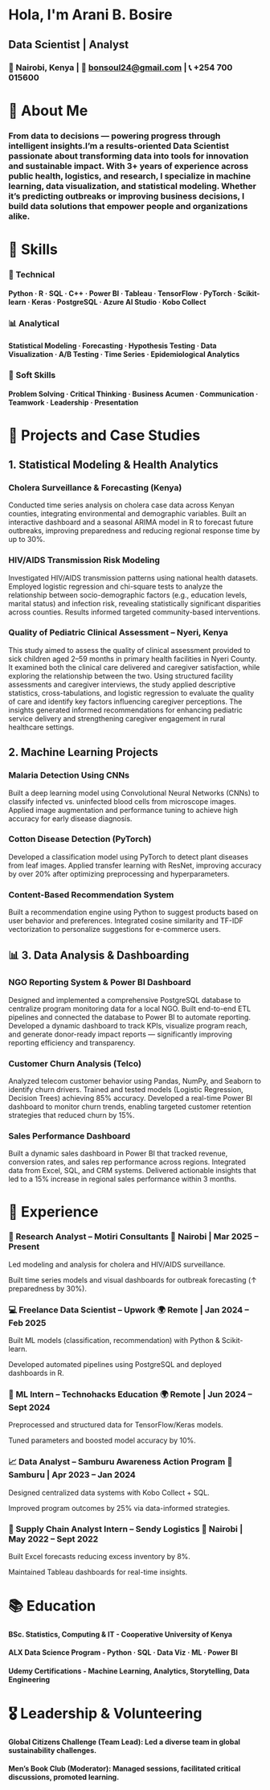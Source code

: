 # Hola, I'm  Arani B. Bosire
## Data Scientist | Analyst
### 📍 Nairobi, Kenya | 📧 bonsoul24@gmail.com | 📞 +254 700 015600


# 🌟 About Me
### From data to decisions — powering progress through intelligent insights.I’m a results-oriented Data Scientist passionate about transforming data into tools for innovation and sustainable impact. With 3+ years of experience across public health, logistics, and research, I specialize in machine learning, data visualization, and statistical modeling. Whether it’s predicting outbreaks or improving business decisions, I build data solutions that empower people and organizations alike.

# 🧠 Skills
### 🧰 Technical
#### Python · R · SQL · C++ · Power BI · Tableau · TensorFlow · PyTorch · Scikit-learn · Keras · PostgreSQL · Azure AI Studio · Kobo Collect

### 📊 Analytical
#### Statistical Modeling · Forecasting · Hypothesis Testing · Data Visualization · A/B Testing · Time Series · Epidemiological Analytics

### 🤝 Soft Skills
#### Problem Solving · Critical Thinking · Business Acumen · Communication · Teamwork · Leadership · Presentation

# 🧪 Projects and Case Studies
##  1. Statistical Modeling & Health Analytics

### Cholera Surveillance & Forecasting (Kenya)
Conducted time series analysis on cholera case data across Kenyan counties, integrating environmental and demographic variables. Built an interactive dashboard and a seasonal ARIMA model in R to forecast future outbreaks, improving preparedness and reducing regional response time by up to 30%.

### HIV/AIDS Transmission Risk Modeling
Investigated HIV/AIDS transmission patterns using national health datasets. Employed logistic regression and chi-square tests to analyze the relationship between socio-demographic factors (e.g., education levels, marital status) and infection risk, revealing statistically significant disparities across counties. Results informed targeted community-based interventions.

### Quality of Pediatric Clinical Assessment – Nyeri, Kenya
This study aimed to assess the quality of clinical assessment provided to sick children aged 2–59 months in primary health facilities in Nyeri County. It examined both the clinical care delivered and caregiver satisfaction, while exploring the relationship between the two. Using structured facility assessments and caregiver interviews, the study applied descriptive statistics, cross-tabulations, and logistic regression to evaluate the quality of care and identify key factors influencing caregiver perceptions. The insights generated informed recommendations for enhancing pediatric service delivery and strengthening caregiver engagement in rural healthcare settings.

## 2. Machine Learning Projects

### Malaria Detection Using CNNs
Built a deep learning model using Convolutional Neural Networks (CNNs) to classify infected vs. uninfected blood cells from microscope images. Applied image augmentation and performance tuning to achieve high accuracy for early disease diagnosis.

### Cotton Disease Detection (PyTorch)
Developed a classification model using PyTorch to detect plant diseases from leaf images. Applied transfer learning with ResNet, improving accuracy by over 20% after optimizing preprocessing and hyperparameters.

### Content-Based Recommendation System
Built a recommendation engine using Python to suggest products based on user behavior and preferences. Integrated cosine similarity and TF-IDF vectorization to personalize suggestions for e-commerce users.

## 📊 3. Data Analysis & Dashboarding

### NGO Reporting System & Power BI Dashboard
Designed and implemented a comprehensive PostgreSQL database to centralize program monitoring data for a local NGO. Built end-to-end ETL pipelines and connected the database to Power BI to automate reporting. Developed a dynamic dashboard to track KPIs, visualize program reach, and generate donor-ready impact reports — significantly improving reporting efficiency and transparency.

### Customer Churn Analysis (Telco)
Analyzed telecom customer behavior using Pandas, NumPy, and Seaborn to identify churn drivers. Trained and tested models (Logistic Regression, Decision Trees) achieving 85% accuracy. Developed a real-time Power BI dashboard to monitor churn trends, enabling targeted customer retention strategies that reduced churn by 15%.

### Sales Performance Dashboard
Built a dynamic sales dashboard in Power BI that tracked revenue, conversion rates, and sales rep performance across regions. Integrated data from Excel, SQL, and CRM systems. Delivered actionable insights that led to a 15% increase in regional sales performance within 3 months.



# 💼 Experience
### 🔬 Research Analyst – Motiri Consultants 📍 Nairobi | Mar 2025 – Present

Led modeling and analysis for cholera and HIV/AIDS surveillance.

Built time series models and visual dashboards for outbreak forecasting (↑ preparedness by 30%).

### 💻 Freelance Data Scientist – Upwork 🌍 Remote | Jan 2024 – Feb 2025

Built ML models (classification, recommendation) with Python & Scikit-learn.

Developed automated pipelines using PostgreSQL and deployed dashboards in R.

### 🤖 ML Intern – Technohacks Education  🌍 Remote | Jun 2024 – Sept 2024

Preprocessed and structured data for TensorFlow/Keras models.

Tuned parameters and boosted model accuracy by 10%.

### 📈 Data Analyst – Samburu Awareness Action Program 📍 Samburu | Apr 2023 – Jan 2024

Designed centralized data systems with Kobo Collect + SQL.

Improved program outcomes by 25% via data-informed strategies.

### 🚚 Supply Chain Analyst Intern – Sendy Logistics 📍 Nairobi | May 2022 – Sept 2022

Built Excel forecasts reducing excess inventory by 8%.

Maintained Tableau dashboards for real-time insights.

# 📚 Education
#### BSc. Statistics, Computing & IT - Cooperative University of Kenya

#### ALX Data Science Program - Python · SQL · Data Viz · ML · Power BI

#### Udemy Certifications - Machine Learning, Analytics, Storytelling, Data Engineering

# 🎖️ Leadership & Volunteering
#### Global Citizens Challenge (Team Lead): Led a diverse team in global sustainability challenges.

#### Men’s Book Club (Moderator): Managed sessions, facilitated critical discussions, promoted learning.

